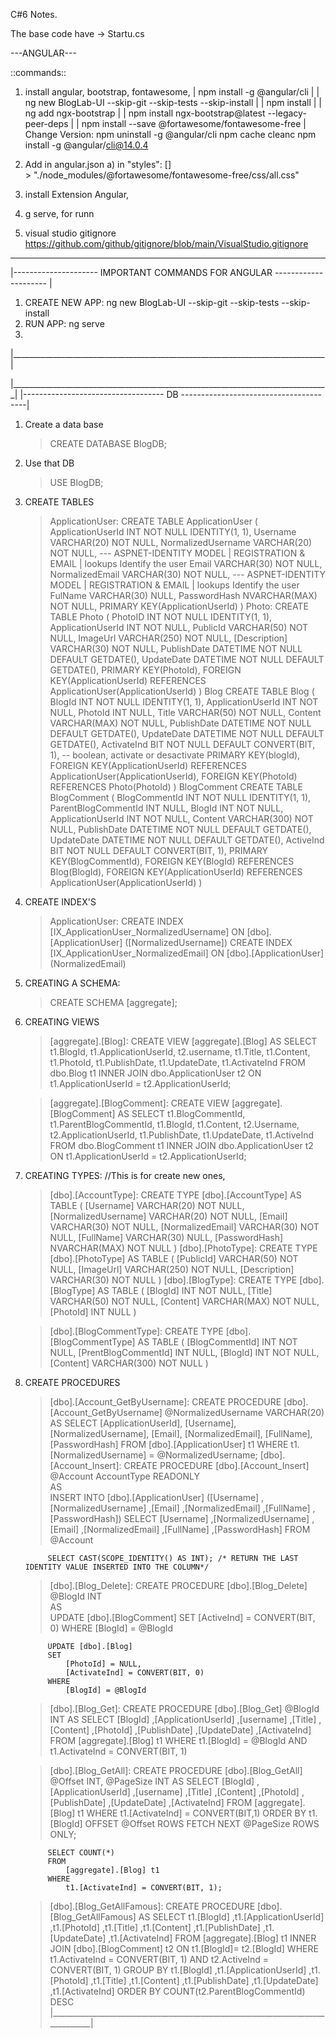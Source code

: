 C#6 Notes.

The base code have -> Startu.cs


---ANGULAR---

::commands::
1. install angular, bootstrap, fontawesome, 
|   npm install -g @angular/cli |
|   ng new BlogLab-UI --skip-git --skip-tests --skip-install |
|   npm install         |
|   ng add ngx-bootstrap   |
|   npm install ngx-bootstrap@latest --legacy-peer-deps |
|   npm install --save @fortawesome/fontawesome-free |
Change Version:
npm uninstall -g @angular/cli
npm cache cleanc
npm install -g @angular/cli@14.0.4

2. Add in angular.json
    a) in   "styles": []     
        > "./node_modules/@fortawesome/fontawesome-free/css/all.css"

3. install Extension Angular,
4. g serve, for runn
5. visual studio gitignore
    https://github.com/github/gitignore/blob/main/VisualStudio.gitignore




________________________________________________________________________________
|--------------------- IMPORTANT COMMANDS FOR ANGULAR ---------------------    |

1. CREATE NEW APP:
    ng new BlogLab-UI --skip-git --skip-tests --skip-install
2. RUN APP:
    ng serve
3. 


|______________________________________________________________________________|



|_______________________________________________________________________________|
|-----------------------------------  DB ---------------------------------------|

1. Create a data base 
    > CREATE DATABASE BlogDB;
2. Use that DB
    > USE BlogDB;
3. CREATE TABLES
    > ApplicationUser:
        CREATE TABLE ApplicationUser (
	        ApplicationUserId INT NOT NULL IDENTITY(1, 1),
	        Username VARCHAR(20) NOT NULL,
	        NormalizedUsername VARCHAR(20) NOT NULL,  --- ASPNET-IDENTITY MODEL | REGISTRATION & EMAIL | lookups Identify the user
	        Email VARCHAR(30) NOT NULL,
	        NormalizedEmail VARCHAR(30) NOT NULL,     --- ASPNET-IDENTITY MODEL | REGISTRATION & EMAIL | lookups Identify the user
	        FulName VARCHAR(30) NULL,
	        PasswordHash NVARCHAR(MAX) NOT NULL,
	        PRIMARY KEY(ApplicationUserId)
        )
    > Photo:
        CREATE TABLE Photo (
            PhotoID INT NOT NULL IDENTITY(1, 1),
	        ApplicationUserId INT NOT NULL,
	        PublicId VARCHAR(50) NOT NULL,
	        ImageUrl VARCHAR(250) NOT NULL,
	        [Description] VARCHAR(30) NOT NULL, 
	        PublishDate DATETIME NOT NULL DEFAULT GETDATE(),
	        UpdateDate DATETIME NOT NULL DEFAULT GETDATE(),
	        PRIMARY KEY(PhotoId),
	        FOREIGN KEY(ApplicationUserId) REFERENCES ApplicationUser(ApplicationUserId)
        )
    > Blog
        CREATE TABLE Blog (
            BlogId INT NOT NULL IDENTITY(1, 1),
	        ApplicationUserId INT NOT NULL,
	        PhotoId INT NULL,
	        Title VARCHAR(50) NOT NULL,
	        Content VARCHAR(MAX) NOT NULL,
	        PublishDate DATETIME NOT NULL DEFAULT GETDATE(),
	        UpdateDate DATETIME NOT NULL DEFAULT GETDATE(),
	        ActivateInd BIT NOT NULL DEFAULT CONVERT(BIT, 1), -- boolean, activate or desactivate
	        PRIMARY KEY(blogId),
	        FOREIGN KEY(ApplicationUserId) REFERENCES ApplicationUser(ApplicationUserId),
	        FOREIGN KEY(PhotoId) REFERENCES Photo(PhotoId)
        )
    > BlogComment
        CREATE TABLE BlogComment (
            BlogCommentId INT NOT NULL IDENTITY(1, 1),
	        ParentBlogCommentId INT NULL, 
	        BlogId INT NOT NULL,
	        ApplicationUserId INT NOT NULL,
	        Content VARCHAR(300) NOT NULL,
	        PublishDate DATETIME NOT NULL DEFAULT GETDATE(),
	        UpdateDate DATETIME NOT NULL DEFAULT GETDATE(),
	        ActiveInd BIT NOT NULL DEFAULT CONVERT(BIT, 1),
	        PRIMARY KEY(BlogCommentId),
	        FOREIGN KEY(BlogId) REFERENCES Blog(BlogId),
	        FOREIGN KEY(ApplicationUserId) REFERENCES ApplicationUser(ApplicationUserId)
        )

4. CREATE INDEX'S
    > ApplicationUser:
        CREATE INDEX [IX_ApplicationUser_NormalizedUsername] ON [dbo].[ApplicationUser] ([NormalizedUsername])
        CREATE INDEX [IX_ApplicationUser_NormalizedEmail] ON [dbo].[ApplicationUser] (NormalizedEmail)

    > 

5. CREATING A SCHEMA:
    > CREATE SCHEMA [aggregate];

6. CREATING VIEWS
    > [aggregate].[Blog]:
        CREATE VIEW [aggregate].[Blog]
	    AS
	        SELECT 
	            t1.BlogId,
	            t1.ApplicationUserId,
	            t2.username,
	            t1.Title,
	            t1.Content,
	            t1.PhotoId,
	            t1.PublishDate,
	            t1.UpdateDate,
	            t1.ActivateInd
	            FROM
		            dbo.Blog t1
	            INNER JOIN dbo.ApplicationUser t2 ON t1.ApplicationUserId = t2.ApplicationUserId;

    > [aggregate].[BlogComment]:
        CREATE VIEW [aggregate].[BlogComment]
	    AS
	        SELECT 
	            t1.BlogCommentId,
	            t1.ParentBlogCommentId,
	            t1.BlogId,
	            t1.Content,
	            t2.Username,
	            t2.ApplicationUserId,
	            t1.PublishDate,
	            t1.UpdateDate,
	            t1.ActiveInd
	            FROM
		            dbo.BlogComment t1
	            INNER JOIN dbo.ApplicationUser t2 ON t1.ApplicationUserId = t2.ApplicationUserId;

7. CREATING TYPES: //This is for create new ones,
    >  [dbo].[AccountType]:
        CREATE TYPE [dbo].[AccountType] AS TABLE
        (
	        [Username] VARCHAR(20) NOT NULL,
	        [NormalizedUsername] VARCHAR(20) NOT NULL,
	        [Email] VARCHAR(30) NOT NULL,
	        [NormalizedEmail] VARCHAR(30) NOT NULL,
	        [FullName] VARCHAR(30) NULL,
	        [PasswordHash] NVARCHAR(MAX) NOT NULL
        )
    > [dbo].[PhotoType]:
        CREATE TYPE [dbo].[PhotoType] AS TABLE
        (
	        [PublicId] VARCHAR(50) NOT NULL,
	        [ImageUrl] VARCHAR(250) NOT NULL,
	        [Description] VARCHAR(30) NOT NULL
        )
    >  [dbo].[BlogType]:
        CREATE TYPE [dbo].[BlogType] AS TABLE
        (
	        [BlogId] INT NOT NULL,
	        [Title] VARCHAR(50) NOT NULL,
	        [Content] VARCHAR(MAX) NOT NULL,
	        [PhotoId] INT  NULL
        )
    
    > [dbo].[BlogCommentType]:
        CREATE TYPE [dbo].[BlogCommentType] AS TABLE
        (
	        [BlogCommentId] INT NOT NULL,
	        [PrentBlogCommentId] INT NULL,
	        [BlogId] INT NOT NULL,
	        [Content] VARCHAR(300) NOT NULL
        )


8. CREATE PROCEDURES
    > [dbo].[Account_GetByUsername]:
        CREATE PROCEDURE [dbo].[Account_GetByUsername]
	    @NormalizedUsername VARCHAR(20)
	    AS
		    SELECT
			    [ApplicationUserId],
			    [Username],
			    [NormalizedUsername],
			    [Email],
			    [NormalizedEmail],
			    [FullName],
			    [PasswordHash]
		    FROM [dbo].[ApplicationUser] t1
		    WHERE t1.[NormalizedUsername] = @NormalizedUsername;
    > [dbo].[Account_Insert]:
        CREATE PROCEDURE [dbo].[Account_Insert]
	    @Account AccountType READONLY		
	    AS	
	        INSERT INTO [dbo].[ApplicationUser]
                ([Username]
                ,[NormalizedUsername]
                ,[Email]
                ,[NormalizedEmail]
                ,[FullName]
                ,[PasswordHash])
	        SELECT 
		        [Username]
		        ,[NormalizedUsername]
                ,[Email]
                ,[NormalizedEmail]
                ,[FullName]
                ,[PasswordHash]	
	        FROM
		        @Account 

		    SELECT CAST(SCOPE_IDENTITY() AS INT); /* RETURN THE LAST IDENTITY VALUE INSERTED INTO THE COLUMN*/
    > [dbo].[Blog_Delete]:
        CREATE PROCEDURE [dbo].[Blog_Delete]
	    @BlogId INT		
	    AS	
	        UPDATE [dbo].[BlogComment]
		    SET 
                [ActiveInd] = CONVERT(BIT, 0)
		    WHERE [BlogId] = @BlogId

        	UPDATE [dbo].[Blog]
		    SET
			    [PhotoId] = NULL,
			    [ActivateInd] = CONVERT(BIT, 0)
		    WHERE
			    [BlogId] = @BlogId
    
    > [dbo].[Blog_Get]:
        CREATE PROCEDURE [dbo].[Blog_Get]
	    @BlogId INT
	    AS
	    SELECT 
		    [BlogId]
		    ,[ApplicationUserId]
		    ,[username]
		    ,[Title]
		    ,[Content]
		    ,[PhotoId]
		    ,[PublishDate]
		    ,[UpdateDate]
		    ,[ActivateInd]
	    FROM 
		    [aggregate].[Blog] t1
	    WHERE 
		    t1.[BlogId] = @BlogId AND
		    t1.ActivateInd = CONVERT(BIT, 1)
    
    > [dbo].[Blog_GetAll]:
        CREATE PROCEDURE [dbo].[Blog_GetAll]
	    @Offset INT,
	    @PageSize INT
	    AS
		    SELECT 
		        [BlogId]
		        ,[ApplicationUserId]
		        ,[username]
		        ,[Title]
		        ,[Content]
		        ,[PhotoId]
		        ,[PublishDate]
		        ,[UpdateDate]
		        ,[ActivateInd]
	        FROM 
		        [aggregate].[Blog] t1
	        WHERE 
		        t1.[ActivateInd] = CONVERT(BIT,1)
	        ORDER BY 
		        t1.[BlogId]
	        OFFSET @Offset ROWS
	        FETCH NEXT @PageSize ROWS ONLY;

	        SELECT COUNT(*) 
	        FROM 
		        [aggregate].[Blog] t1 
	        WHERE 
		        t1.[ActivateInd] = CONVERT(BIT, 1);

    > [dbo].[Blog_GetAllFamous]:
        CREATE PROCEDURE [dbo].[Blog_GetAllFamous]
	    AS
	    SELECT
		    t1.[BlogId]
		    ,t1.[ApplicationUserId]
		    ,t1.[PhotoId]
		    ,t1.[Title]
		    ,t1.[Content]
		    ,t1.[PublishDate]
		    ,t1.[UpdateDate]
		    ,t1.[ActivateInd]
	    FROM 
	        [aggregate].[Blog] t1
	    INNER JOIN
		    [dbo].[BlogComment] t2 ON t1.[BlogId]= t2.[BlogId]
	    WHERE 
		    t1.ActivateInd	= CONVERT(BIT, 1) AND
		    t2.ActiveInd	= CONVERT(BIT, 1)
	    GROUP BY 
		    t1.[BlogId]
		    ,t1.[ApplicationUserId]
		    ,t1.[PhotoId]
		    ,t1.[Title]
		    ,t1.[Content]
		    ,t1.[PublishDate]
		    ,t1.[UpdateDate]
		    ,t1.[ActivateInd]
	    ORDER BY 
		    COUNT(t2.ParentBlogCommentId)
	    DESC
|______________________________________________________________________________|